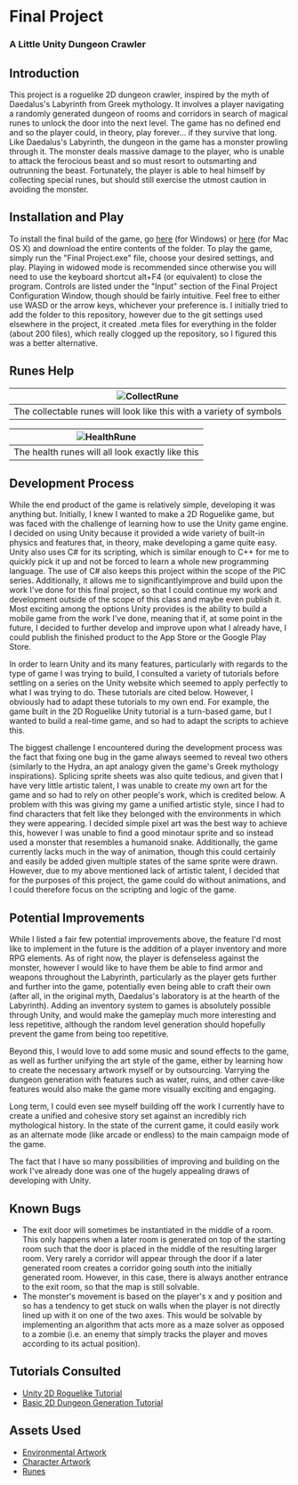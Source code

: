 # Final Project
### A Little Unity Dungeon Crawler

## Introduction
This project is a roguelike 2D dungeon crawler, inspired by the myth of Daedalus's Labyrinth from Greek mythology. It involves a player
navigating a randomly generated dungeon of rooms and corridors in search of magical runes to unlock the door into the next level. The 
game has no defined end and so the player could, in theory, play forever... if they survive that long. Like Daedalus's Labyrinth, the 
dungeon in the game has a monster prowling through it. The monster deals massive damage to the player, who is unable to attack the 
ferocious beast and so must resort to outsmarting and outrunning the beast. Fortunately, the player is able to heal himself by 
collecting special runes, but should still exercise the utmost caution in avoiding the monster.

## Installation and Play
To install the final build of the game, go [here](https://1drv.ms/f/s!AvN8dWpClfebgYpnaf1Y1rNl18_yyw) (for Windows) or [here](https://1drv.ms/f/s!AvN8dWpClfebgYwx6o3pLFUeTRbR2Q) 
(for Mac OS X) and download the entire contents of the folder. To play the game, 
simply run the "Final Project.exe" file, choose your desired settings, and play. Playing in widowed mode is recommended since otherwise 
you will need to use the keyboard shortcut alt+F4 (or equivalent) to close the program. Controls are listed under the "Input" section of 
the Final Project Configuration Window, though should be fairly intuitive. Feel free to either use WASD or the arrow keys, whichever 
your preference is. I initially tried to add the folder to this repository, however due to the git settings used elsewhere in the 
project, it created .meta files for everything in the folder (about 200 files), which really clogged up the repository, so I figured 
this was a better alternative.

## Runes Help
| ![CollectRune](Assets/Art/kenney_runepack/PNG/Black/Slab/runeBlack_slab_001.png) |
| :-----: |
| The collectable runes will look like this with a variety of symbols |

| ![HealthRune](Assets/Art/kenney_runepack/PNG/Grey/Slab/runeGrey_slab_020.png) |
| :-----: |
| The health runes will all look exactly like this |

## Development Process
While the end product of the game is relatively simple, developing it was anything but. Initially, I knew I wanted to make a 2D 
Roguelike game, but was faced with the challenge of learning how to use the Unity game engine. I decided on using Unity because it 
provided a wide variety of built-in physics and features that, in theory, make developing a game quite easy. Unity also uses C# for its 
scripting, which is similar enough to C++ for me to quickly pick it up and not be forced to learn a whole new programming language. The 
use of C# also keeps this project within the scope of the PIC series. Additionally, it allows me to significantlyimprove and build upon 
the work I've done for this final project, so that I could continue my work and development outside of the scope of this class and maybe 
even publish it. Most exciting among the options Unity provides is the ability to build a mobile game from the work I've done, meaning 
that if, at some point in the future, I decided to further develop and improve upon what I already have, I could publish the finished 
product to the App Store or the Google Play Store.

In order to learn Unity and its many features, particularly with regards to the type of game I was trying to build, I consulted a
variety of tutorials before settling on a series on the Unity website which seemed to apply perfectly to what I was trying to do. These
tutorials are cited below. However, I obviously had to adapt these tutorials to my own end. For example, the game built in the 2D
Roguelike Unity tutorial is a turn-based game, but I wanted to build a real-time game, and so had to adapt the scripts to achieve this.

The biggest challenge I encountered during the development process was the fact that fixing one bug in the game always seemed to reveal
two others (similarly to the Hydra, an apt analogy given the game's Greek mythology inspirations). Splicing sprite sheets was also quite
tedious, and given that I have very little artistic talent, I was unable to create my own art for the game and so had to rely on other
people's work, which is credited below. A problem with this was giving my game a unified artistic style, since I had to find characters
that felt like they belonged with the environments in which they were appearing. I decided simple pixel art was the best way to achieve
this, however I was unable to find a good minotaur sprite and so instead used a monster that resembles a humanoid snake. Additionally,
the game currently lacks much in the way of animation, though this could certainly and easily be added given multiple states of the same
sprite were drawn. However, due to my above mentioned lack of artistic talent, I decided that for the purposes of this project, the game
could do without animations, and I could therefore focus on the scripting and logic of the game.

## Potential Improvements
While I listed a fair few potential improvements above, the feature I'd most like to implement in the future is the addition of a player
inventory and more RPG elements. As of right now, the player is defenseless against the monster, however I would like to have them be
able to find armor and weapons throughout the Labyrinth, particularly as the player gets further and further into the game, potentially 
even being able to craft their own (after all, in the original myth, Daedalus's laboratory is at the hearth of the Labyrinth). Adding an
inventory system to games is absolutely possible through Unity, and would make the gameplay much more interesting and less repetitive,
although the random level generation should hopefully prevent the game from being too repetitive.

Beyond this, I would love to add some music and sound effects to the game, as well as further unifying the art style of the game, either
by learning how to create the necessary artwork myself or by outsourcing. Varrying the dungeon generation with features such as water,
ruins, and other cave-like features would also make the game more visually exciting and engaging.

Long term, I could even see myself building off the work I currently have to create a unified and cohesive story set against an
incredibly rich mythological history. In the state of the current game, it could easily work as an alternate mode (like arcade or
endless) to the main campaign mode of the game.

The fact that I have so many possibilities of improving and building on the work I've already done was one of the hugely appealing draws
of developing with Unity.

## Known Bugs
- The exit door will sometimes be instantiated in the middle of a room. This only happens when a later room is generated on top of the
starting room such that the door is placed in the middle of the resulting larger room. Very rarely a corridor will appear through the
door if a later generated room creates a corridor going south into the initially generated room. However, in this case, there is always
another entrance to the exit room, so that the map is still solvable.
- The monster's movement is based on the player's x and y position and so has a tendency to get stuck on walls when the player is not
directly lined up with it on one of the two axes. This would be solvable by implementing an algorithm that acts more as a maze solver
as opposed to a zombie (i.e. an enemy that simply tracks the player and moves according to its actual position).

## Tutorials Consulted
- [Unity 2D Roguelike Tutorial](https://unity3d.com/learn/tutorials/s/2d-roguelike-tutorial)
- [Basic 2D Dungeon Generation Tutorial](https://unity3d.com/learn/tutorials/topics/scripting/basic-2d-dungeon-generation)

## Assets Used
- [Environmental Artwork](https://kenney.nl/assets/roguelike-caves-dungeons)
- [Character Artwork](https://kenney.nl/assets/roguelike-characters)
- [Runes](https://kenney.nl/assets/rune-pack)
